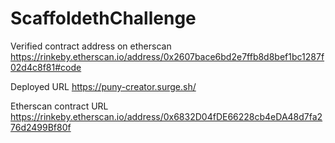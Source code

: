 # ScaffoldethChallenge
Verified contract address on etherscan https://rinkeby.etherscan.io/address/0x2607bace6bd2e7ffb8d8bef1bc1287f02d4c8f81#code

Deployed URL https://puny-creator.surge.sh/

Etherscan contract URL https://rinkeby.etherscan.io/address/0x6832D04fDE66228cb4eDA48d7fa276d2499Bf80f

